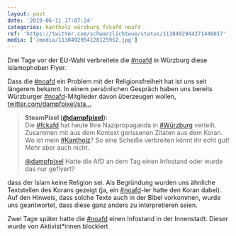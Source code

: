 ```yaml
---
layout: post
date: '2019-06-11 17:07:24'
categories: kantholz würzburg fckafd noafd
ref: 'https://twitter.com/schwarzlichtwue/status/1138492944271446017'
media: ['/media/1138492954128125952.jpg']
---
```

Drei Tage vor der EU-Wahl verbreitete die [#noafd](/t/noafd) in Würzburg diese islamophoben Flyer.

Dass die [#noafd](/t/noafd) ein Problem mit der Religionsfreiheit hat ist uns seit längerem bekannt. In einem persönlichen Gespräch haben uns bereits Würzburger [#noafd](/t/noafd)-Mitglieder davon überzeugen wollen, [twitter.com/dampfpixel/sta…](https://twitter.com/dampfpixel/status/1131581851083124741)
> <b>SteamPixel ([@dampfpixel](https://twitter.com/dampfpixel)):</b>  
>Die [#fckafd](/t/fckafd) hat heute Ihre Nazipropaganda in [#Würzburg](/t/würzburg) verteilt. Zusammen mit aus dem Kontext gerissenen Zitaten aus dem Koran. Wo ist mein [#Kantholz](/t/kantholz)? So eine Scheiße verbreiten könnt ihr echt gut! Mehr aber auch nicht.   
>  
>[@dampfpixel](https://twitter.com/dampfpixel) Hatte die AfD an dem Tag einen Infostand oder wurde das nur geflyert?  



dass der Islam keine Religion sei. Als Begründung wurden uns ähnliche Textstellen des Korans gezeigt (ja, ein [#noafd](/t/noafd)-ler hatte den Koran dabei). Auf den Hinweis, dass solche Texte auch in der Bibel vorkommen, wurde uns geantwortet, dass diese ganz anders zu interpretieren seien.

Zwei Tage später hatte die [#noafd](/t/noafd) einen Infostand in der Innenstadt. Dieser wurde von Aktivist\*innen blockiert 